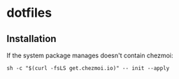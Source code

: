 # dotfiles

## Installation

If the system package manages doesn't contain chezmoi:
```
sh -c "$(curl -fsLS get.chezmoi.io)" -- init --apply
```
